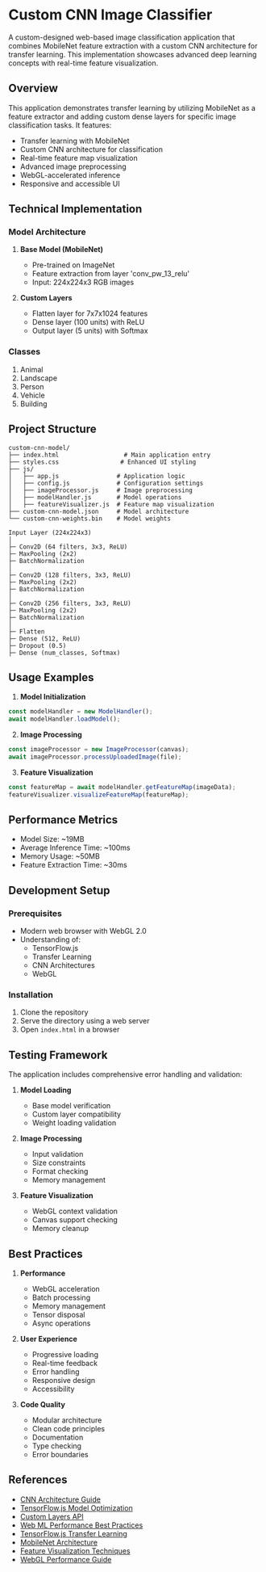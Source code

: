 # Custom CNN Image Classifier

A custom-designed web-based image classification application that combines MobileNet feature extraction with a custom CNN architecture for transfer learning. This implementation showcases advanced deep learning concepts with real-time feature visualization.

## Overview

This application demonstrates transfer learning by utilizing MobileNet as a feature extractor and adding custom dense layers for specific image classification tasks. It features:

- Transfer learning with MobileNet
- Custom CNN architecture for classification
- Real-time feature map visualization
- Advanced image preprocessing
- WebGL-accelerated inference
- Responsive and accessible UI

## Technical Implementation

### Model Architecture
1. **Base Model (MobileNet)**
   - Pre-trained on ImageNet
   - Feature extraction from layer 'conv_pw_13_relu'
   - Input: 224x224x3 RGB images

2. **Custom Layers**
   - Flatten layer for 7x7x1024 features
   - Dense layer (100 units) with ReLU
   - Output layer (5 units) with Softmax

### Classes
1. Animal
2. Landscape
3. Person
4. Vehicle
5. Building

## Project Structure

```
custom-cnn-model/
├── index.html                  # Main application entry
├── styles.css                 # Enhanced UI styling
├── js/
│   ├── app.js                # Application logic
│   ├── config.js             # Configuration settings
│   ├── imageProcessor.js     # Image preprocessing
│   ├── modelHandler.js       # Model operations
│   ├── featureVisualizer.js  # Feature map visualization
├── custom-cnn-model.json     # Model architecture
└── custom-cnn-weights.bin    # Model weights
```
```
Input Layer (224x224x3)
│
├─ Conv2D (64 filters, 3x3, ReLU)
├─ MaxPooling (2x2)
├─ BatchNormalization
│
├─ Conv2D (128 filters, 3x3, ReLU)
├─ MaxPooling (2x2)
├─ BatchNormalization
│
├─ Conv2D (256 filters, 3x3, ReLU)
├─ MaxPooling (2x2)
├─ BatchNormalization
│
├─ Flatten
├─ Dense (512, ReLU)
├─ Dropout (0.5)
├─ Dense (num_classes, Softmax)
```

## Usage Examples

1. **Model Initialization**
```javascript
const modelHandler = new ModelHandler();
await modelHandler.loadModel();
```

2. **Image Processing**
```javascript
const imageProcessor = new ImageProcessor(canvas);
await imageProcessor.processUploadedImage(file);
```

3. **Feature Visualization**
```javascript
const featureMap = await modelHandler.getFeatureMap(imageData);
featureVisualizer.visualizeFeatureMap(featureMap);
```

## Performance Metrics

- Model Size: ~19MB
- Average Inference Time: ~100ms
- Memory Usage: ~50MB
- Feature Extraction Time: ~30ms

## Development Setup

### Prerequisites
- Modern web browser with WebGL 2.0
- Understanding of:
  - TensorFlow.js
  - Transfer Learning
  - CNN Architectures
  - WebGL

### Installation
1. Clone the repository
2. Serve the directory using a web server
3. Open `index.html` in a browser

## Testing Framework

The application includes comprehensive error handling and validation:

1. **Model Loading**
   - Base model verification
   - Custom layer compatibility
   - Weight loading validation

2. **Image Processing**
   - Input validation
   - Size constraints
   - Format checking
   - Memory management

3. **Feature Visualization**
   - WebGL context validation
   - Canvas support checking
   - Memory cleanup

## Best Practices

1. **Performance**
   - WebGL acceleration
   - Batch processing
   - Memory management
   - Tensor disposal
   - Async operations

2. **User Experience**
   - Progressive loading
   - Real-time feedback
   - Error handling
   - Responsive design
   - Accessibility

3. **Code Quality**
   - Modular architecture
   - Clean code principles
   - Documentation
   - Type checking
   - Error boundaries

## References
- [CNN Architecture Guide](https://www.tensorflow.org/js/tutorials/training/handwritten_digit_cnn)
- [TensorFlow.js Model Optimization](https://www.tensorflow.org/js/guide/platform_environment)
- [Custom Layers API](https://www.tensorflow.org/js/guide/layers_for_keras_users)
- [Web ML Performance Best Practices](https://developers.google.com/web/updates/capabilities) 
- [TensorFlow.js Transfer Learning](https://www.tensorflow.org/js/tutorials/transfer/image_classification)
- [MobileNet Architecture](https://arxiv.org/abs/1704.04861)
- [Feature Visualization Techniques](https://distill.pub/2017/feature-visualization/)
- [WebGL Performance Guide](https://developer.mozilla.org/en-US/docs/Web/API/WebGL_API/WebGL_best_practices) 